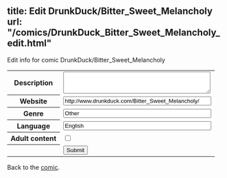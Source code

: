 title: Edit DrunkDuck/Bitter_Sweet_Melancholy
url: "/comics/DrunkDuck_Bitter_Sweet_Melancholy_edit.html"
---
Edit info for comic DrunkDuck/Bitter_Sweet_Melancholy

<form name="comic" action="http://gaepostmail.appspot.com/comic/" method="post">
<table class="comicinfo">
<tr>
<th>Description</th><td><textarea name="description" cols="40" rows="3"></textarea></td>
</tr>
<tr>
<th>Website</th><td><input type="text" name="url" value="http://www.drunkduck.com/Bitter_Sweet_Melancholy/" size="40"/></td>
</tr>
<tr>
<th>Genre</th><td><input type="text" name="genre" value="Other" size="40"/></td>
</tr>
<tr>
<th>Language</th><td><input type="text" name="language" value="English" size="40"/></td>
</tr>
<tr>
<th>Adult content</th><td><input type="checkbox" name="adult" value="adult" /></td>
</tr>
<tr>
<th></th><td>
<input type="hidden" name="comic" value="DrunkDuck_Bitter_Sweet_Melancholy" />
<input type="submit" name="submit" value="Submit" />
</td>
</tr>
</table>
</form>

Back to the [comic](DrunkDuck_Bitter_Sweet_Melancholy.html).
